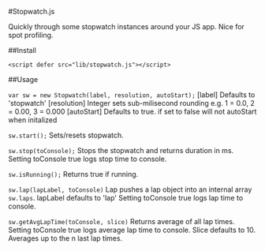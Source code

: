 #Stopwatch.js

Quickly through some stopwatch instances around your JS app. Nice for spot profiling.


##Install

```
<script defer src="lib/stopwatch.js"></script>
```

##Usage


`var sw = new Stopwatch(label, resolution, autoStart);`
[label] Defaults to 'stopwatch'
[resolution] Integer sets sub-milisecond rounding e.g. 1 = 0.0, 2 = 0.00, 3 = 0.000
[autoStart] Defaults to true. if set to false will not autoStart when initalized


`sw.start();` 
Sets/resets stopwatch.

`sw.stop(toConsole);` 
Stops the stopwatch and returns duration in ms.  Setting toConsole true logs stop time to console.

`sw.isRunning();`
Returns true if running.

`sw.lap(lapLabel, toConsole)`
Lap pushes a lap object into an internal array `sw.laps`.
lapLabel defaults to 'lap'
Setting toConsole true logs lap time to console.

`sw.getAvgLapTime(toConsole, slice)`
Returns average of all lap times.
Setting toConsole true logs average lap time to console.
Slice defaults to 10. Averages up to the n last lap times.


